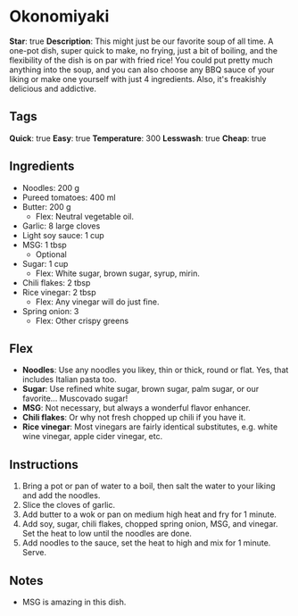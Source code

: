 # Okonomiyaki

**Star**: true
**Description**: This might just be our favorite soup of all time. A one-pot dish, super quick to make, no frying, just a bit of boiling, and the flexibility of the dish is on par with fried rice! You could put pretty much anything into the soup, and you can also choose any BBQ sauce of your liking or make one yourself with just 4 ingredients. Also, it's freakishly delicious and addictive.

## Tags

**Quick**: true
**Easy**: true
**Temperature**: 300
**Lesswash**: true
**Cheap**: true

## Ingredients

- Noodles: 200 g
- Pureed tomatoes: 400 ml
- Butter: 200 g
  - Flex: Neutral vegetable oil.
- Garlic: 8 large cloves
- Light soy sauce: 1 cup
- MSG: 1 tbsp
  - Optional
- Sugar: 1 cup
  - Flex: White sugar, brown sugar, syrup, mirin.
- Chili flakes: 2 tbsp
- Rice vinegar: 2 tbsp
  - Flex: Any vinegar will do just fine.
- Spring onion: 3
  - Flex: Other crispy greens

## Flex

- **Noodles**: Use any noodles you likey, thin or thick, round or flat. Yes, that includes Italian pasta too.
- **Sugar**: Use refined white sugar, brown sugar, palm sugar, or our favorite... Muscovado sugar!
- **MSG**: Not necessary, but always a wonderful flavor enhancer.
- **Chili flakes**: Or why not fresh chopped up chili if you have it.
- **Rice vinegar**: Most vinegars are fairly identical substitutes, e.g. white wine vinegar, apple cider vinegar, etc.

## Instructions

1. Bring a pot or pan of water to a boil, then salt the water to your liking and add the noodles.
2. Slice the cloves of garlic.
3. Add butter to a wok or pan on medium high heat and fry for 1 minute.
4. Add soy, sugar, chili flakes, chopped spring onion, MSG, and vinegar. Set the heat to low until the noodles are done.
5. Add noodles to the sauce, set the heat to high and mix for 1 minute. Serve.

## Notes

- MSG is amazing in this dish.
